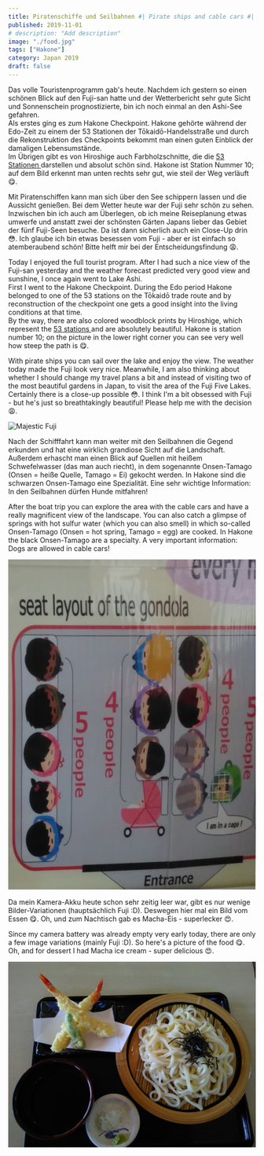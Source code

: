 ```yaml
---
title: Piratenschiffe und Seilbahnen #| Pirate ships and cable cars #| 海賊とケーブルカー
published: 2019-11-01
# description: "Add description"
image: "./food.jpg"
tags: ["Hakone"]
category: Japan 2019
draft: false
---
```


Das volle Touristenprogramm gab's heute. Nachdem ich gestern so einen schönen Blick auf den Fuji-san hatte und der Wetterbericht sehr gute Sicht und 
Sonnenschein prognostizierte, bin ich noch einmal an den Ashi-See gefahren.  
Als erstes ging es zum Hakone Checkpoint. Hakone gehörte während der Edo-Zeit zu einem der 53 Stationen der Tōkaidō-Handelsstraße und durch die Rekonstruktion 
des Checkpoints bekommt man einen guten Einblick der damaligen Lebensumstände.  
Im Übrigen gibt es von Hiroshige auch Farbholzschnitte, die die 
<a href="https://en.wikipedia.org/wiki/The_Fifty-three_Stations_of_the_T%C5%8Dkaid%C5%8D" target="_blank" rel="noopener noreferrer">53 Stationen
</a>darstellen und absolut schön sind. Hakone ist Station Nummer 10; auf dem Bild erkennt man unten rechts sehr gut, wie steil der Weg verläuft 😋.

Mit Piratenschiffen kann man sich über den See schippern lassen und die Aussicht genießen. Bei dem Wetter heute war der Fuji sehr schön zu sehen. Inzwischen 
bin ich auch am Überlegen, ob ich meine Reiseplanung etwas umwerfe und anstatt zwei der schönsten Gärten Japans lieber das Gebiet der fünf Fuji-Seen besuche. 
Da ist dann sicherlich auch ein Close-Up drin 😳. Ich glaube ich bin etwas besessen vom Fuji - aber er ist einfach so atemberaubend schön! Bitte helft mir bei 
der Entscheidungsfindung 😩.

Today I enjoyed the full tourist program. After I had such a nice view of the Fuji-san yesterday and the weather forecast predicted very good view and sunshine, 
I once again went to Lake Ashi.  
First I went to the Hakone Checkpoint. During the Edo period Hakone belonged to one of the 53 stations on the Tōkaidō trade route and by reconstruction of the 
checkpoint one gets a good insight into the living conditions at that time.  
By the way, there are also colored woodblock prints by Hiroshige, which represent the 
<a href="https://en.wikipedia.org/wiki/The_Fifty-three_Stations_of_the_T%C5%8Dkaid%C5%8D" target="_blank" rel="noopener noreferrer">53 stations 
</a> and are absolutely beautiful. Hakone is station number 10; on the picture in the lower right corner you can see very well how steep the path is 😋.

With pirate ships you can sail over the lake and enjoy the view. The weather today made the Fuji look very nice. Meanwhile, I am also thinking about whether I 
should change my travel plans a bit and instead of visiting two of the most beautiful gardens in Japan, to visit the area of ​​the Fuji Five Lakes. Certainly 
there is a close-up possible 😳. I think I'm a bit obsessed with Fuji - but he's just so breathtakingly beautiful! Please help me with the decision 😩.

![Majestic Fuji](./fuji.jpg)

Nach der Schifffahrt kann man weiter mit den Seilbahnen die Gegend erkunden und hat eine wirklich grandiose Sicht auf die Landschaft. Außerdem erhascht man einen Blick auf Quellen mit heißem Schwefelwasser (das man auch riecht), in dem sogenannte Onsen-Tamago (Onsen = heiße Quelle, Tamago = Ei) gekocht werden. In Hakone sind die schwarzen Onsen-Tamago eine Spezialität. 
Eine sehr wichtige Information: In den Seilbahnen dürfen Hunde mitfahren!

After the boat trip you can explore the area with the cable cars and have a really magnificent view of the landscape. You can also catch a glimpse of springs 
with hot sulfur water (which you can also smell) in which so-called Onsen-Tamago (Onsen = hot spring, Tamago = egg) are cooked. In Hakone the black Onsen-Tamago
 are a specialty. 
A very important information: Dogs are allowed in cable cars!

![Dogs in cable cars](./dog.jpg)

Da mein Kamera-Akku heute schon sehr zeitig leer war, gibt es nur wenige Bilder-Variationen (hauptsächlich Fuji :D). 
Deswegen hier mal ein Bild vom Essen 😋. Oh, und zum Nachtisch gab es Macha-Eis - superlecker 😍.

Since my camera battery was already empty very early today, there are only a few image variations (mainly Fuji :D). So here's a picture of the food 😋. 
Oh, and for dessert I had Macha ice cream - super delicious 😍.

![Udon noodles](./food.jpg)

